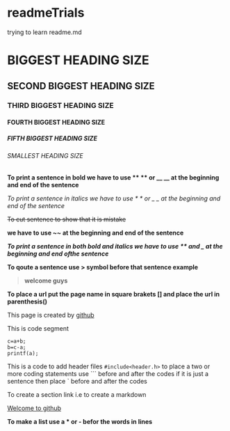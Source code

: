 # readmeTrials
trying to learn readme.md
# BIGGEST HEADING SIZE
## SECOND BIGGEST HEADING SIZE
### THIRD BIGGEST HEADING SIZE
#### FOURTH BIGGEST HEADING SIZE
##### FIFTH BIGGEST HEADING SIZE
###### SMALLEST HEADING SIZE
**To print a sentence in bold we have to use ** ** or __ __ at the beginning and end of the sentence**

*To print a sentence in italics we have to use * * or _ _ at the beginning and end of the sentence*

~~To cut sentence to show that it is mistake~~

**we have to use ~~ at the beginning and end of the sentence**

**_To print a sentence in both bold and italics we have to use ** and _ at the beginning and end ofthe sentence_**

**To qoute a sentence use > symbol before that sentence example**
>**welcome guys**

**To place a url put the page name in square brakets [] and place the url in parenthesis()**

This page is created by [github](https://pages.github.com)


This is  code segment
```
c=a+b;
b=c-a;
printf(a);
```
This is a code to add header files `#include<header.h>`
to place a two or more coding statements use ``` before and after the codes
if it is just a sentence then place ` before and after the codes

To create a section link i.e to create a markdown

[Welcome to github](#smallest-heading-size)

__To make a list use a * or - befor the words in lines__
